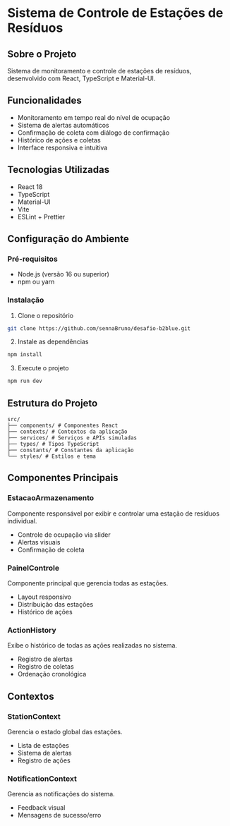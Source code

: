 # Sistema de Controle de Estações de Resíduos

## Sobre o Projeto

Sistema de monitoramento e controle de estações de resíduos, desenvolvido com React, TypeScript e Material-UI.

## Funcionalidades

- Monitoramento em tempo real do nível de ocupação
- Sistema de alertas automáticos
- Confirmação de coleta com diálogo de confirmação
- Histórico de ações e coletas
- Interface responsiva e intuitiva

## Tecnologias Utilizadas

- React 18
- TypeScript
- Material-UI
- Vite
- ESLint + Prettier

## Configuração do Ambiente

### Pré-requisitos

- Node.js (versão 16 ou superior)
- npm ou yarn

### Instalação

1. Clone o repositório

```bash
git clone https://github.com/sennaBruno/desafio-b2blue.git
```

2. Instale as dependências

```bash
npm install
```

3. Execute o projeto

```bash
npm run dev
```

## Estrutura do Projeto

```
src/
├── components/ # Componentes React
├── contexts/ # Contextos da aplicação
├── services/ # Serviços e APIs simuladas
├── types/ # Tipos TypeScript
├── constants/ # Constantes da aplicação
└── styles/ # Estilos e tema
```

## Componentes Principais

### EstacaoArmazenamento

Componente responsável por exibir e controlar uma estação de resíduos individual.

- Controle de ocupação via slider
- Alertas visuais
- Confirmação de coleta

### PainelControle

Componente principal que gerencia todas as estações.

- Layout responsivo
- Distribuição das estações
- Histórico de ações

### ActionHistory

Exibe o histórico de todas as ações realizadas no sistema.

- Registro de alertas
- Registro de coletas
- Ordenação cronológica

## Contextos

### StationContext

Gerencia o estado global das estações.

- Lista de estações
- Sistema de alertas
- Registro de ações

### NotificationContext

Gerencia as notificações do sistema.

- Feedback visual
- Mensagens de sucesso/erro
